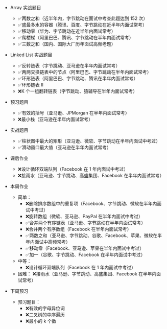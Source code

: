* Array 实战题目

  * ✅两数之和（近半年内，字节跳动在面试中考查此题达到 152 次）
  * ✅盛最多水的容器（腾讯、百度、字节跳动在近半年内面试常考）
  * ✅移动零（华为、字节跳动在近半年内面试常考）
  * ✅爬楼梯（阿里巴巴、腾讯、字节跳动在半年内面试常考）
  * ✅三数之和（国内、国际大厂历年面试高频老题）

* Linked List 实战题目
  * ✅反转链表（字节跳动、亚马逊在半年内面试常考）
  * ✅两两交换链表中的节点（阿里巴巴、字节跳动在半年内面试常考）
  * ✅环形链表（阿里巴巴、字节跳动、腾讯在半年内面试常考）
  * ✅环形链表 II
  * ❌K 个一组翻转链表（字节跳动、猿辅导在半年内面试常考）

* 预习题目
  * ✅有效的括号（亚马逊、JPMorgan 在半年内面试常考）
  * ❌最小栈（亚马逊在半年内面试常考）

* 实战题目
  * ✅柱状图中最大的矩形（亚马逊、微软、字节跳动在半年内面试中考过）
  * ✅滑动窗口最大值（亚马逊在半年内面试常考）

* 课后作业
  * ❌设计循环双端队列（Facebook 在 1 年内面试中考过）
  * ❌接雨水（亚马逊、字节跳动、高盛集团、Facebook 在半年内面试常考）

* 本周作业
  * 简单：
    * ❌删除排序数组中的重复项（Facebook、字节跳动、微软在半年内面试中考过）
    * ❌旋转数组（微软、亚马逊、PayPal 在半年内面试中考过）
    * ✅合并两个有序链表（亚马逊、字节跳动在半年内面试常考）
    * ❌合并两个有序数组（Facebook 在半年内面试常考）
    * ✅两数之和（亚马逊、字节跳动、谷歌、Facebook、苹果、微软在半年内面试中高频常考）
    * ✅移动零（Facebook、亚马逊、苹果在半年内面试中考过）
    * ✅加一（谷歌、字节跳动、Facebook 在半年内面试中考过）
  * 中等：
    * ❌设计循环双端队列（Facebook 在 1 年内面试中考过）
  * 困难：
    ❌接雨水（亚马逊、字节跳动、高盛集团、Facebook 在半年内面试常考）

* 下周预习
  * 预习题目：
    * ❌有效的字母异位词
    * ❌二叉树的中序遍历
    * ❌最小的 k 个数